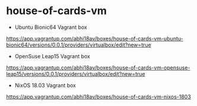 # house-of-cards-vm


- Ubuntu Bionic64 Vagrant box

https://app.vagrantup.com/abhi18av/boxes/house-of-cards-vm-ubuntu-bionic64/versions/0.0.1/providers/virtualbox/edit?new=true

- OpenSuse Leap15 Vagrant box

https://app.vagrantup.com/abhi18av/boxes/house-of-cards-vm-opensuse-leap15/versions/0.0.1/providers/virtualbox/edit?new=true


- NixOS 18.03 Vagrant box

https://app.vagrantup.com/abhi18av/boxes/house-of-cards-vm-nixos-1803
